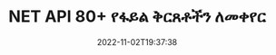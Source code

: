 ---
############################# Static ############################
layout: "product"
date: 2022-11-02T19:37:38
draft: false

product: "Conversion"
product_tag: "conversion"
platform: .NET
platform_tag: net

############################# Head ############################
head_title: "C# .NET ሰነድ ልወጣ API | ፒዲኤፍ ቃል ኤክሴል PPTX HTML ምስሎችን ቀይር"
head_description: "C# .NET ሰነድ ልወጣ ኤፒአይ። PDF Word DOC DOCX፣ Excel ተመን ሉሆች PPT PPTX፣ HTML፣ PSD፣ MPT MPP፣ ኢሜል MSG EMLX፣ AutoCAD እና የምስል ፋይል ቅርጸቶችን ቀይር።"

############################# Header ############################
title: "NET API 80+ የፋይል ቅርጸቶችን ለመቀየር"
description: "ምንም ውጫዊ ሶፍትዌር ሳይጭኑ ሰነድ እና ምስል የመቀየር ተግባርን ወደ NET መተግበሪያዎች ለማዋሃድ ቀላል ኤፒአይ።"
button:
    enable: true
    icon: "fas fa-arrow-down"
    label: "ነጻ ሙከራ ያውርዱ"
    link: "https://downloads.groupdocs.com/conversion/net"

############################# SubMenu ############################
submenu:
    enable: true
    
    left:
        img_alt: "GroupDocs.Conversion for .NET"
        image: "https://www.groupdocs.cloud/templates/groupdocs/images/product-logos/groupdocs-conversion-net.png"
        product: "GroupDocs.Conversion"
        platform: ".NET"

    middle:
        button:
            # button loop
            - link: "#overview"
              text: "አጠቃላይ እይታ"

            # button loop
            - link: "#features"
              text: "ዋና መለያ ጸባያት"

            # button loop
            - link: "#support"
              text: "ድጋፍ"

            # button loop
            - link: "https://products.groupdocs.app/conversion"
              text: "የቀጥታ ማሳያ"

            # button loop
            - link: "https://purchase.groupdocs.com/pricing/conversion/net"
              text: "የዋጋ አሰጣጥ"

    right:
        link_download: "https://downloads.groupdocs.com/conversion"
        link_learn: "https://docs.groupdocs.com/conversion/net/"
        link_buy: "https://purchase.groupdocs.com"

############################# Overview ############################
overview:
    enable: true
    content: |
      GroupDocs.Conversion for .NET ቀላል የኤፒአይዎች ስብስብ ያቀርባል፣ ይህም ገንቢዎች በC#፣ ASP.NET እና ሌሎች .NET ተዛማጅ ቴክኖሎጂዎች ውስጥ ኃይለኛ የሰነድ ልወጣ መተግበሪያዎችን እንዲገነቡ ያስችላቸዋል። GroupDocs.Conversion for .NET ኤፒአይ ፈጣን፣ ቀልጣፋ እና አስተማማኝ የፋይል ልወጣ መፍትሄ ለዋና ተጠቃሚዎችዎ ያቀርባል። ፒዲኤፍ፣ ኤችቲኤምኤል፣ ኢሜል፣ የማይክሮሶፍት ዎርድ ሰነዶች፣ የኤክሴል ተመን ሉሆች፣ የፓወር ፖይንት አቀራረቦች፣ ፕሮጄክት፣ ፎቶሾፕ፣ CorelDraw፣ AutoCAD፣ ዲያግራሞች፣ የራስተር ምስል ፋይል ቅርጸቶች እና ሌሎችንም ጨምሮ በሁሉም ታዋቂ የንግድ ሰነዶች ቅርጸቶች መካከል ትክክለኛ ልወጣዎችን ማከናወንን ይደግፋል። የሰነድ መቀየሪያው ቤተ-መጽሐፍት የምንጭ ሰነድ ቅርፀትን በራስ-ሰር ፈልጎ ያገኛል እና ሙሉውን ሰነድ ወይም የተወሰኑ ገጾችን ወደ ተፈላጊው የውጤት ቅርጸት ለመለወጥ ሁሉንም ቁጥጥር ይሰጥዎታል። የጎደሉትን ቅርጸ-ቁምፊዎች በተመረጡት መተካት እና በማንኛውም የሰነድ ገጽ ላይ የጽሑፍ ወይም የምስል የውሃ ምልክቶችን ማከል ቀላል ነው።

      GroupDocs.Conversion for .NET .NET መድረክን በሚያነጣጥሩ በማንኛውም የእድገት አካባቢ ውስጥ መተግበሪያዎችን ለማዘጋጀት ጥቅም ላይ ሊውል ይችላል። በሁሉም .NET ላይ ከተመሠረቱ ቋንቋዎች ጋር ተኳሃኝ ነው እና ሞኖ ወይም .NET ማዕቀፎችን (.NET Coreን ጨምሮ) የሚጫኑትን ታዋቂ ኦፕሬቲንግ ሲስተሞችን (Windows፣ Linux፣ MacOS) ይደግፋል።
    tabs:
      enable: true
      
      ## TAB ONE ##
      tab_one:
        description: |
          የሚከተለው የGroupDocs.Conversion for .NET አጠቃላይ እይታ ነው፡-
        
        right:
          enable: true
          icon: "fab fa-html5"
          title: "አጠቃላይ እይታ"
          content: |
            * የፋይል ዓይነትን በራስ-ሰር ፈልግ
            * ሰነዶችን ይለውጡ
            * የዝግጅት አቀራረቦችን ቀይር
            * የተመን ሉሆችን ቀይር
            * ራስተር ምስሎችን ይለውጡ
            * ፒዲኤፍ ሰነዶችን ይለውጡ
            * ሌሎች ቅርጸቶችን ይለውጡ
            * Watermark ተግብር
            * የፋይል ይለፍ ቃል ይግለጹ
            * ልወጣን አብጅ

      ## TAB TWO ##
      tab_two:
        description: |
          GroupDocs.Conversion for .NET በሁሉም ታዋቂ እና በብዛት ጥቅም ላይ የዋሉ [የሰነድ ፋይል ቅርጸቶች](https://docs.groupdocs.com/conversion/net/supported-document-formats/) መካከል መቀየርን ይደግፋል።

        left:
          enable: true
          table:
            # table loop
            - title: "ቀይር ከ፡"
              content: |
                ** ሰነዶች ***: DOC, DOCX, DOCM, DOT, DOTX, DOTM, RTF, TXT, ODT, OTT
                ** የተመን ሉህ ***፡ XLS፣ XLSX፣ XLSM፣ XLSB፣ CSV፣ XLS2003፣ ODS፣ TSV፣ XLT፣ XLTX፣ XLTM፣ XLAM፣ FODS፣ SXC
                ** የዝግጅት አቀራረቦች ***፡ PPT፣ PPTX፣ PPS፣ PPSX፣ ODP፣ POT፣ POTX፣ POTM፣ PPTM፣ PPSM፣ FODP
                ** ምስሎች ***፡ TIF፣ TIFF፣ JPG፣ JPEG፣ PNG፣ GIF፣ BMP፣ ICO፣ DIB፣ JPC፣ JPEG-LS፣ JPEG2000
                ** ተንቀሳቃሽ ***፡ ፒዲኤፍ፣ ኤክስፒኤስ፣ ኦክስፒኤስ፣ EPUB
                **HTML**: ኤችቲኤምኤል፣ ኤችቲኤምኤል፣ ኤምኤችቲኤምኤል
                ** ሜታፋይሎች ***፡ EMZ፣ WMZ
                ** PhotoShop ***: PSD
                ** ፕሮጀክት ***: MPP, MPT, MPX
                ** እይታ ***፡ PST፣ OST
                ** ኢሜል ***: MSG, EML, EMLX
                ** ሥዕላዊ መግለጫዎች**፡ VSD፣ VSDX፣ VSDM፣ VSS፣ VSSM፣ VST፣ VSTM፣ VSX፣ VTX፣ VDW፣ VDX፣ SVG፣ SVGZ
                ** AutoCAD ***: DXF፣ DWG፣ DWF፣ STL፣ IFC፣ DWT
                ** ፖስትስክሪፕት ***: EPS, PS, PSL, CGM
                ** CorelDRAW ***: ሲዲአር፣ ሲኤምኤክስ
                ** ሌላ ***፡ VCF፣ PLT፣ LGS፣ OTG፣ MD፣ AI፣ LOG

        right:
          enable: true
          table:
            # table loop
            - title: "ቀይር ወደ፡"
              content: |
                ** ሰነዶች ***: DOC, DOCX, DOCM, DOT, DOTX, DOTM, RTF, TXT, ODT, OTT
                ** የተመን ሉሆች**፡ XLS፣ XLSX፣ XLSM፣ XLSB፣ CSV፣ XLS2003፣ TSV፣ XLTX፣ ODS፣ XLAM፣ FODS፣ DIF፣ SXC
                ** የዝግጅት አቀራረቦች ***፡ PPT፣ PPTX፣ PPS፣ PPSX፣ ODP፣ POTX፣ POTM፣ PPTM፣ PPSM፣ FODP
                ** ምስሎች ***፡ TIF፣ TIFF፣ JPG፣ JPEG፣ PNG፣ GIF፣ BMP፣ ICO፣ JPEG2000
                ** ሜታፋይሎች ***፡ EMF፣ WMF፣ EMZ፣ WMZ
                ** ሥዕላዊ መግለጫዎች ***: SVGZ
                ** ተንቀሳቃሽ ***: ፒዲኤፍ ፣ ኤክስፒኤስ
                **HTML**: ኤችቲኤምኤል፣ ኤችቲኤምኤል፣ ኤምኤችቲኤምኤል
                ** ሌላ ***: MD

      ## TAB THREE ##
      tab_three:
        description: |
          GroupDocs.Conversion for .NET የሚከተሉትን ስርዓተ ክወናዎች፣ ማዕቀፎች እና የጥቅል አስተዳዳሪዎች ይደግፋል፡
      
        left:
          enable: true
          table:
            # table loop
            - icon: "fab fa-windows"
              title: "ስርዓተ ክወናዎች"
              content: |
                Windows Desktop, Windows Server, Windows Azure, Linux, MacOS

            # table loop
            - icon: "fas fa-code"
              title: "የሚደገፉ Frameworks"
              content: |
                Frameworks: .NET Framework, .NET Standard, .NET Core, Mono

        right:
          enable: true
          table:
            # table loop
            - icon: "fas fa-box"
              title: "የጥቅል አስተዳዳሪ"
              content: |
                Nuget

            # table loop
            - icon: "fas fa-tools"
              title: "የጥቅል አስተዳዳሪ"
              content: |
                Microsoft Visual Studio, Xamarin, MonoDevelop

############################# Features ############################
features:
    enable: true
    title: "GroupDocs.Conversion for .NET ባህሪያት"

    feature:
      # feature loop
      - icon: "fas fa-copy"
        content: "ቀላል ውህደት እና የሚለካ ፈቃድ አሰጣጥ"

      # feature loop
      - icon: "fas fa-eye"
        content: "ወደ ቃላት፣ ስላይዶች ወይም ህዋሶች በሚቀይሩበት ጊዜ ነባሪ የማጉላት አማራጭን ያዘጋጁ"

      # feature loop
      - icon: "fas fa-bolt"
        content: "ወደ/ከሁሉም ታዋቂ ራስተር የምስል ቅርጸቶች ቀይር እና ምስል ዲፒአይ፣ ቁመት እና ስፋትን መድብ"
      
      # feature loop
      - icon: "fas fa-file-powerpoint"
        content: "ፒዲኤፍ እና ምስልን ወደ ግራጫ ሚዛን ቀይር እና ፒዲኤፍ ሰነድ ለድር መስመራዊ አድርግ"

      # feature loop
      - icon: "fas fa-code"
        content: "የዕልባት ደረጃን፣ ርእስ ደረጃን እና የተዘረጋውን ደረጃ በ Word ወደ ፒዲኤፍ/XPS መለወጥ ይግለጹ"

      # feature loop
      - icon: "fas fa-cloud"
        content: "ያዋቅሩ እና በተቀየረ ሰነድ ውስጥ የውሃ ምልክትን ከጽሑፍ በስተጀርባ ለማሳየት እንደ ዳራ ያስቀምጡ"

      # feature loop
      - icon: "fas fa-remove-format"
        content: "ከኢሜል በሚቀየርበት ጊዜ የኢሜል ራስጌን ይስሩ"

      # feature loop
      - icon: "fas fa-comment-slash"
        content: "በሰነድ ልወጣ ወቅት ብጁ የቅርጸ-ቁምፊ ማውጫዎችን ያቀናብሩ እና በግልጽ የሚጫኑ/የሚተኩ ቅርጸ-ቁምፊን ያቀናብሩ"

      # feature loop
      - icon: "fas fa-location-arrow"
        content: "የጎደሉትን ቅርጸ ቁምፊዎች ለሰነዶች፣ ስላይዶች እና የተመን ሉሆች ለመለወጥ ነባሪ ቅርጸ-ቁምፊን ያቀናብሩ"

      # feature loop
      - icon: "fas fa-border-all"
        content: ""

      # feature loop
      - icon: "fas fa-wrench"
        content: "የተመን ሉህ በግሪድ-መስመሮች ቀይር እና በሚቀየርበት ጊዜ ከስላይዶች አስተያየቶችን አስወግድ"

      # feature loop
      - icon: "fas fa-columns"
        content: "የተወሰኑ የሰነድ ገጾችን እንደ ፒዲኤፍ ቅርጸት ይለውጡ እና የተወሰነ የሕዋስ ክልል በተመን ሉሆች ውስጥ ይለውጡ"

      # feature loop
      - icon: "fas fa-file-word"
        content: "የተመን ሉሆችን በሚቀይሩበት ጊዜ የተደበቁ ሉሆችን አሳይ እና ባዶ ረድፎችን እና አምዶችን ዝለል"

      # feature loop
      - icon: "fas fa-envelope"
        content: "የሰነድ ጠቅላላ ገጾችን ይቁጠሩ እና በሚቀየርበት ጊዜ የይለፍ ቃል ወደ ያልተጠበቀ ሰነድ ያዘጋጁ"

      # feature loop
      - icon: "fas fa-print"
        content: "ማብራሪያዎችን እና የተከተቱ ፋይሎችን ከፒዲኤፍ የማስወገድ አማራጭ"

      # feature loop
      - icon: "fas fa-file-archive"
        content: "ወደ ኤችቲኤምኤል ሲቀየር HTML 5 Compliant Markup ይፍጠሩ"

      # feature loop
      - icon: "fas fa-lock"
        content: "የምንጭን አይነት በራስ ሰር አግኝ እና ከዥረት ሲቀይሩ ሁሉንም ሊሆኑ የሚችሉ ልወጣዎችን ይመልሱ"

      # feature loop
      - icon: "fas fa-file-code"
        content: "ወደ ፒዲኤፍ ወይም ኤችቲኤምኤል በሚቀየርበት ጊዜ እያንዳንዱን ገጽ በተለየ ዥረት የመመለስ ችሎታ"
      
      # feature loop
      - icon: "fas fa-fill-drip"
        content: "ከቃል በሚቀይሩበት ጊዜ ምልክት ማድረጊያን፣ አስተያየቶችን ያሳዩ/ደብቅ እና ለውጦችን ይከታተሉ"

      # feature loop
      - icon: "fas fa-file-excel"
        content: "DOCX ወደ Tiff G3 መቀየር ከሻዲንግ አማራጭ ጋር"

      # feature loop
      - icon: "fas fa-heading"
        content: "ከCAD ሰነድ ሲቀይሩ የተወሰኑ አቀማመጦችን ይለውጡ"

      # feature loop
      - icon: "fas fa-project-diagram"
        content: "የተቀየረ ሰነድ ወደ ፋይል በሚቀመጥበት ጊዜ በራስ-ሰር መሰየም"

      # feature loop
      - icon: "fas fa-cube"
        content: "በኤፒአይ አጠቃቀም ላይ ተመስርተው እንዲከፈሉ የሚለካ ፍቃድ መስጠት ይደገፋል"

      # feature loop
      - icon: "fab fa-uncharted"
        content: "ንድፎችን ወደ የቃል ማቀናበሪያ ፋይል ቅርጸቶች ቀይር"
      
      # feature loop
      - icon: "fab fa-uncharted"
        content: "ኤችቲኤምኤል ወደ ዎርድ ፕሮሰሲንግ ሰነድ በሚቀይሩበት ጊዜ የገጽ ቁጥሮችን ያክሉ"

      # feature loop
      - icon: "fab fa-uncharted"
        content: "የኤክስኤምኤል ሰነዶችን ያለ ትራንስፎርሜሽን ወደ ማንኛውም ቅርጸት ይለውጡ"

      # feature loop
      - icon: "fab fa-uncharted"
        content: "የፋይል ልወጣ ሂደትን (ጀምር፣ መጨረሻ) በቀጥታ ከደንበኛ ወገን መተግበሪያ ተቆጣጠር"

    more_feature:
      # more_feature_loop
      - title: "የሰነድ ቅርጸቶችን በቀላሉ ይለውጡ"
        content: |
          GroupDocs.Conversion for .NETን በመጠቀም የሰነድ ፋይል ቅርጸት መቀየር በጣም ቀላል ነው። የሚከተለው ምሳሌ C#ን በመጠቀም ፒዲኤፍ ፋይልን ወደ DOC ፋይል እንዴት እንደሚቀይሩ ያሳየዎታል፡-  
            
          {features.more_feature.step1} 
          {features.more_feature.step2} 
          {features.more_feature.step3} 
            
          ```csharp    
           // ለመለወጥ የምንጭ ፋይል DOCXን ጫን
          var converter = new GroupDocs.Conversion.Converter("input.docx");
          // ለታለመ ቅርጸት PDF የልወጣ አማራጮችን ያዘጋጁ
          var convertOptions = converter.GetPossibleConversions()["pdf"].ConvertOptions;
          // ወደ PDF ቅርጸት ቀይር
          converter.Convert("output.pdf", convertOptions);
          ```
            
      # more_feature_loop
      - title: "ወደ ምስል ቅርጸቶች መለወጥ"
        content: "GroupDocs.Conversion for .NET .NET መድረክን በሚያነጣጥሩ በማንኛውም የእድገት አካባቢ ውስጥ መተግበሪያዎችን ለማዘጋጀት ጥቅም ላይ ሊውል ይችላል። በሁሉም .NET ላይ ከተመሠረቱ ቋንቋዎች ጋር ተኳሃኝ ነው እና ሞኖ ወይም .NET ማዕቀፎችን (.NET Coreን ጨምሮ) የሚጫኑትን ታዋቂ ኦፕሬቲንግ ሲስተሞችን (Windows፣ Linux፣ MacOS) ይደግፋል።"

      # more_feature_loop
      - title: "የተለያዩ የፒዲኤፍ ቅርጸት ዓይነቶችን ይደግፋል"
        content: |
          GroupDocs.Conversion for .NET ኤፒአይ ሰነድ ወደሚከተሉት የፒዲኤፍ አይነቶች/ቅርጸቶች መለወጥን ይደግፋል፡-  
            
          * PdfA_1A
          * PdfA_1B
          * PdfA_2A
          * PdfA_3A
          * PdfA_2B
          * PdfA_2U
          * PdfA_3B
          * PdfA_3U
          * v1_3
          * v1_4
          * v1_5
          * v1_6
          * v1_7
          * PdfX_1A
          * PdfX3

############################# Support ############################
support:
    enable: true

############################# Solutions ############################
solutions:
    enable: true
    title: "GroupDocs.Conversion የሰነድ ቅየራ ኤፒአይዎችን ለሌሎች ታዋቂ የልማት አካባቢዎች ያቀርባል"

    solution:
        # solution loop
        - img_alt: "የቡድን ሰነዶች.ልወጣ ለጃቫ"
          image: "https://www.groupdocs.cloud/templates/groupdocs/images/product-logos/groupdocs-conversion-java.png"
          product: "GroupDocs.Conversion"
          platform: "ጃቫ"
          link: "/መቀየር/ጃቫ/"

############################# Back to top ###############################
back_to_top:
  enable: true
---